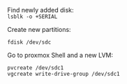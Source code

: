 Find newly added disk:  
```lsblk -o +SERIAL```

Create new partitions:  
```
fdisk /dev/sdc
```
Go to proxmox Shell and a new LVM:
```
pvcreate /dev/sdc1  
vgcreate write-drive-group /dev/sdc1  
```
